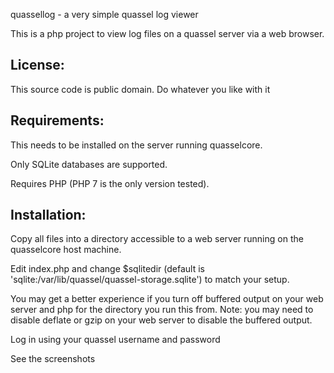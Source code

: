 quassellog - a very simple quassel log viewer

This is a php project to view log files on a quassel server via a web browser.

License:
--------
This source code is public domain. Do whatever you like with it

Requirements:
-------------
This needs to be installed on the server running quasselcore.

Only SQLite databases are supported.

Requires PHP (PHP 7 is the only version tested).

Installation:
-------------
Copy all files into a directory accessible to a web server running on the quasselcore host machine.

Edit index.php and change $sqlitedir (default is 'sqlite:/var/lib/quassel/quassel-storage.sqlite') to match your setup.

You may get a better experience if you turn off buffered output on your web server and php for the directory you run this from.
Note: you may need to disable deflate or gzip on your web server to disable the buffered output.

Log in using your quassel username and password

See the screenshots
